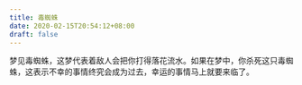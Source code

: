 ```yaml
---
title: 毒蜘蛛
date: 2020-02-15T20:54:12+08:00
draft: false
---
```


梦见毒蜘蛛，这梦代表着敌人会把你打得落花流水。如果在梦中，你杀死这只毒蜘蛛，这表示不幸的事情终究会成为过去，幸运的事情马上就要来临了。